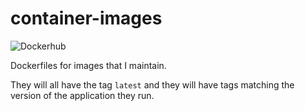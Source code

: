 # container-images
![Dockerhub](https://img.shields.io/badge/Dockerhub-https%3A%2F%2Fhub.docker.com%2Fu%2Fflipenergy-blue)

Dockerfiles for images that I maintain.

They will all have the tag `latest` and they will have tags matching the version of the application they run.
